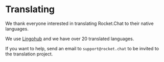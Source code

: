 # Translating

We thank everyone interested in translating Rocket.Chat to their native languages.

We use [Lingohub](https://translate.lingohub.com/rocketchat/dashboard) and we have over 20 translated languages. 

If you want to help, send an email to `support@rocket.chat` to be invited to the translation project.
